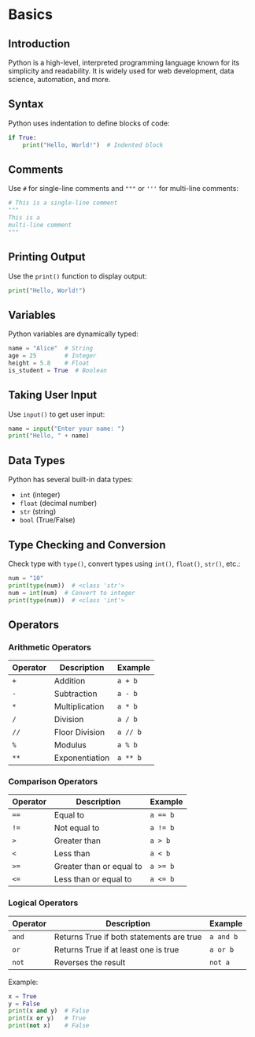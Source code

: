 # Basics

## Introduction

Python is a high-level, interpreted programming language known for its simplicity and readability. It is widely used for web development, data science, automation, and more.

## Syntax

Python uses indentation to define blocks of code:

```python
if True:
    print("Hello, World!")  # Indented block
```

## Comments

Use `#` for single-line comments and `"""` or `'''` for multi-line comments:

```python
# This is a single-line comment
"""
This is a 
multi-line comment
"""
```

## Printing Output

Use the `print()` function to display output:

```python
print("Hello, World!")
```

## Variables

Python variables are dynamically typed:

```python
name = "Alice"  # String
age = 25        # Integer
height = 5.8    # Float
is_student = True  # Boolean
```

## Taking User Input

Use `input()` to get user input:

```python
name = input("Enter your name: ")
print("Hello, " + name)
```

## Data Types

Python has several built-in data types:

- `int` (integer)
- `float` (decimal number)
- `str` (string)
- `bool` (True/False)

## Type Checking and Conversion

Check type with `type()`, convert types using `int()`, `float()`, `str()`, etc.:

```python
num = "10"
print(type(num))  # <class 'str'>
num = int(num)  # Convert to integer
print(type(num))  # <class 'int'>
```

## Operators

### Arithmetic Operators

| Operator | Description         | Example  |
|----------|---------------------|----------|
| `+`      | Addition            | `a + b`  |
| `-`      | Subtraction         | `a - b`  |
| `*`      | Multiplication      | `a * b`  |
| `/`      | Division            | `a / b`  |
| `//`     | Floor Division      | `a // b` |
| `%`      | Modulus             | `a % b`  |
| `**`     | Exponentiation      | `a ** b` |

### Comparison Operators

| Operator | Description                     | Example  |
|----------|---------------------------------|----------|
| `==`     | Equal to                        | `a == b` |
| `!=`     | Not equal to                    | `a != b` |
| `>`      | Greater than                    | `a > b`  |
| `<`      | Less than                       | `a < b`  |
| `>=`     | Greater than or equal to        | `a >= b` |
| `<=`     | Less than or equal to           | `a <= b` |

### Logical Operators

| Operator | Description                                | Example     |
|----------|--------------------------------------------|-------------|
| `and`    | Returns True if both statements are true  | `a and b`   |
| `or`     | Returns True if at least one is true      | `a or b`    |
| `not`    | Reverses the result                      | `not a`     |

Example:

```python
x = True
y = False
print(x and y)  # False
print(x or y)   # True
print(not x)    # False
```